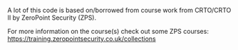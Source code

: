 A lot of this code is based on/borrowed from course work from CRTO/CRTO II by ZeroPoint Security (ZPS).

For more information on the course(s) check out some ZPS courses:
https://training.zeropointsecurity.co.uk/collections
